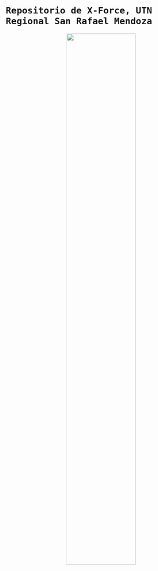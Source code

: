 # `Repositorio de X-Force, UTN Regional San Rafael Mendoza`

<div align="center">
<img src="https://github.com/jeroalvarez1/X-Force_2023/blob/master/logo_xforce.png" align="center" style="width: 60%" />
</div>

